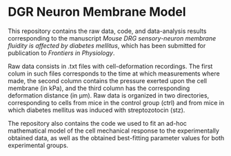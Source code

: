 # DGR Neuron Membrane Model

This repository contains the raw data, code, and data-analysis results corresponding to the manuscript *Mouse DRG sensory-neuron membrane fluidity is affected by diabetes mellitus*, which has been submitted for publication to *Frontiers in Physiology*.

Raw data consists in .txt files with cell-deformation recordings. The first colum in such files corresponds to the time at which measurements where made, the second column contains the pressure exerted upon the cell membrane (in kPa), and the third column has the corresponding deformation distance (in μm). Raw data is organized in two directories, corresponding to cells from mice in the control group (ctrl) and from mice in which diabetes mellitus was induced with streptozotocin (stz).


The repository also contains the code we used to fit an ad-hoc mathematical model of the cell mechanical response to the experimentally obtained data, as well as the obtained best-fitting parameter values for both experimental groups.
